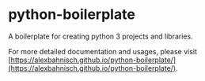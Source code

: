 # python-boilerplate
A boilerplate for creating python 3 projects and libraries.

<!---StartDelete--->
For more detailed documentation and usages, please visit [https://alexbahnisch.github.io/python-boilerplate/](https://alexbahnisch.github.io/python-boilerplate/).
<!---EndDelete--->
